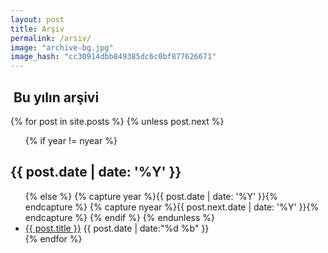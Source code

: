 ```yaml
---
layout: post
title: Arşiv
permalink: /arsiv/
image: "archive-bg.jpg"
image_hash: "cc30914dbb849385dc6c0bf877626671"
---
```


<div class="col-lg-8 col-md-10 mx-auto">
<section id="archive">
<h2><i class="fa fa-file-archive-o"></i>&nbsp;Bu yılın arşivi</h2>
{% for post in site.posts %}
  {% unless post.next %}

  <ul class="this">
  
  {% if year != nyear %}
  </ul>
  <h2>{{ post.date | date: '%Y' }}</h2>

  <ul class="past">
  {% else %}
  {% capture year %}{{ post.date | date: '%Y' }}{% endcapture %}
  {% capture nyear %}{{ post.next.date | date: '%Y' }}{% endcapture %}
  {% endif %}
  {% endunless %}
 <li class="arch-list"><a href="{{site.baseurl}}{{ post.url }}">{{ post.title }}</a>&nbsp;<time>{{ post.date | date:"%d %b" }}</time></li>
{% endfor %}
  </ul>
</section>
</div>
